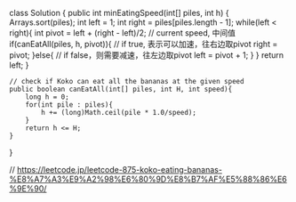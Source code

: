 class Solution {
    public int minEatingSpeed(int[] piles, int h) {
        Arrays.sort(piles);
        int left = 1;
        int right = piles[piles.length - 1];
        while(left < right){
            int pivot = left + (right - left)/2;   // current speed, 中间值
            if(canEatAll(piles, h, pivot)){        // if true, 表示可以加速，往右边取pivot
                right = pivot;
            }else{                                 // if false，则需要减速，往左边取pivot
                left = pivot + 1;
            }
        }
        return left;
    }

    // check if Koko can eat all the bananas at the given speed 
    public boolean canEatAll(int[] piles, int H, int speed){
        long h = 0;
        for(int pile : piles){
            h += (long)Math.ceil(pile * 1.0/speed);
        }
        return h <= H;
    }
}


// https://leetcode.jp/leetcode-875-koko-eating-bananas-%E8%A7%A3%E9%A2%98%E6%80%9D%E8%B7%AF%E5%88%86%E6%9E%90/